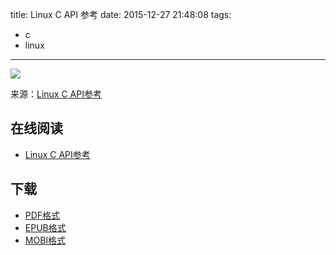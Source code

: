 title: Linux C API 参考
date: 2015-12-27 21:48:08
tags:
  - c
  - linux
---

![](https://ek8whxe.cloudimg.io/s/width/226/https://www.gitbook.com/cover/book/wizardforcel/linux-c-api-ref.jpg?build=1451270427909&v=12.0.2)

来源：[Linux C API参考](http://net.pku.edu.cn/~yhf/linux_c/)

<!--more-->

## 在线阅读 ##

+ [Linux C API参考](https://www.gitbook.com/book/wizardforcel/linux-c-api-ref/details)

## 下载 ##

+ [PDF格式](https://www.gitbook.com/download/pdf/book/wizardforcel/linux-c-api-ref)
+ [EPUB格式](https://www.gitbook.com/download/epub/book/wizardforcel/linux-c-api-ref)
+ [MOBI格式](https://www.gitbook.com/download/mobi/book/wizardforcel/linux-c-api-ref)